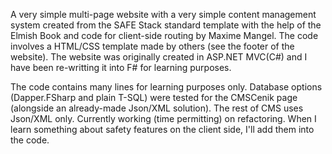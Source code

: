 A very simple multi-page website with a very simple content management system created from the SAFE Stack standard template with the help of the Elmish Book and code for client-side routing by Maxime Mangel. The code involves a HTML/CSS template made by others (see the footer of the website). The website was originally created in ASP.NET MVC(C#) and I have been re-writting it into F# for learning purposes.

The code contains many lines for learning purposes only. Database options (Dapper.FSharp and plain T-SQL) were tested for the CMSCenik page (alongside an already-made Json/XML solution). The rest of CMS uses Json/XML only. Currently working (time permitting) on refactoring. When I learn something about safety features on the client side, I'll add them into the code.
